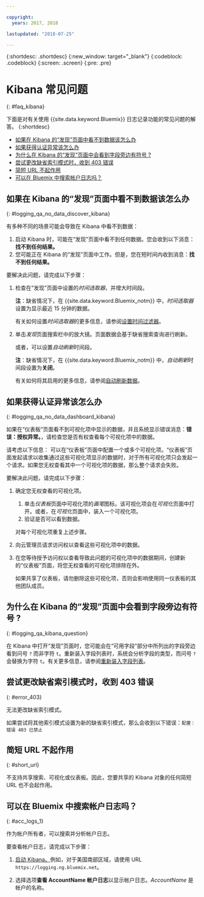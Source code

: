 ```yaml
---

copyright:
  years: 2017, 2018

lastupdated: "2018-07-25"

---
```




{:shortdesc: .shortdesc}
{:new_window: target="_blank"}
{:codeblock: .codeblock}
{:screen: .screen}
{:pre: .pre}


# Kibana 常见问题
{: #faq_kibana}

下面是对有关使用 {{site.data.keyword.Bluemix}} 日志记录功能的常见问题的解答。
{:shortdesc}

* [如果在 Kibana 的“发现”页面中看不到数据该怎么办](/docs/services/CloudLogAnalysis/qa/faq_kibana.html#logging_qa_no_data_discover_kibana)
* [如果获得认证异常该怎么办](/docs/services/CloudLogAnalysis/qa/faq_kibana.html#logging_qa_no_data_dashboard_kibana)
* [为什么在 Kibana 的“发现”页面中会看到字段旁边有符号 ?](/docs/services/CloudLogAnalysis/qa/faq_kibana.html#logging_qa_kibana_question)
* [尝试更改缺省索引模式时，收到 403 错误](/docs/services/CloudLogAnalysis/qa/faq_kibana.html#error_403)
* [简短 URL 不起作用](/docs/services/CloudLogAnalysis/qa/faq_kibana.html#short_url)
* [可以在 Bluemix 中搜索帐户日志吗？](/docs/services/CloudLogAnalysis/qa/faq_kibana.html#acc_logs_1)


## 如果在 Kibana 的“发现”页面中看不到数据该怎么办
{: #logging_qa_no_data_discover_kibana}

有多种不同的场景可能会导致在 Kibana 中看不到数据：

1. 启动 Kibana 时，可能在“发现”页面中看不到任何数据。您会收到以下消息：**找不到任何结果。** 
2. 您可能正在 Kibana 的“发现”页面中工作。但是，您在短时间内收到消息：**找不到任何结果。**

要解决此问题，请完成以下步骤：

1. 检查在“发现”页面中设置的*时间选取器*，并增大时间段。 

    **注**：缺省情况下，在 {{site.data.keyword.Bluemix_notm}} 中，*时间选取器*设置为显示最近 15 分钟的数据。

    有关如何设置*时间选取器*的更多信息，请参阅[设置时间过滤器](/docs/services/CloudLogAnalysis/kibana/filter_logs.html#set_time_filter)。
       
2. 单击*发现*页面搜索栏中的放大镜。页面数据会基于缺省搜索查询进行刷新。

    或者，可以设置*自动刷新*时间段。

    **注**：缺省情况下，在 {{site.data.keyword.Bluemix_notm}} 中，*自动刷新*时间段设置为**关闭**。
    
    有关如何将其启用的更多信息，请参阅[自动刷新数据](/docs/services/CloudLogAnalysis/kibana/analize_logs_interactively.html#discover_view_refresh_interval)。



## 如果获得认证异常该怎么办
{: #logging_qa_no_data_dashboard_kibana}

如果在“仪表板”页面看不到可视化项中显示的数据，并且系统显示错误消息：**错误：授权异常。**，请检查您是否有权查看每个可视化项中的数据。

请考虑以下信息：
可以在“仪表板”页面中配置一个或多个可视化项。“仪表板”页面发起请求以收集通过这些可视化项显示的数据时，对于所有可视化项只会发起一个请求。如果您无权查看其中一个可视化项的数据，那么整个请求会失败。

要解决此问题，请完成以下步骤：

1. 确定您无权查看的可视化项。

    1. 单击*仪表板*页面中可视化项的*画笔*图标。该可视化项会在*可视化*页面中打开。或者，在*可视化*页面中，装入一个可视化项。 
    2. 验证是否可以看到数据。
    
    对每个可视化项重复上述步骤。

2. 向云管理员请求访问权以查看这些可视化项中的数据。

3. 在您等待授予访问权以查看导致此问题的可视化项中的数据期间，创建新的“仪表板”页面，将您无权查看的可视化项排除在外。 

    如果共享了仪表板，请勿删除这些可视化项，否则会影响使用同一仪表板的其他团队成员。



## 为什么在 Kibana 的“发现”页面中会看到字段旁边有符号 ?
{: #logging_qa_kibana_question}

在 Kibana 中打开“发现”页面时，您可能会在“可用字段”部分中所列出的字段旁边看到问号 `?` 而非字符 `t`。重新装入字段列表时，系统会分析字段的类型，而问号 `?` 会替换为字符 `t`。有关更多信息，请参阅[重新装入字段列表](/docs/services/CloudLogAnalysis/kibana/analize_logs_interactively.html#discover_view_reload_fields)。


## 尝试更改缺省索引模式时，收到 403 错误
{: #error_403}

无法更改缺省索引模式。 

如果尝试将其他索引模式设置为新的缺省索引模式，那么会收到以下错误：`配置：错误 403 已禁止`

## 简短 URL 不起作用
{: #short_url}

不支持共享搜索、可视化或仪表板。因此，您要共享的 Kibana 对象的任何简短 URL 也不会起作用。 

## 可以在 Bluemix 中搜索帐户日志吗？
{: #acc_logs_1}

作为帐户所有者，可以搜索并分析帐户日志。

要查看帐户日志，请完成以下步骤：

1. [启动 Kibana。](/docs/services/CloudLogAnalysis/kibana/launch.html#launch_Kibana_from_browser)例如，对于美国南部区域，请使用 URL `https://logging.ng.bluemix.net`。

2. 选择选项**查看 AccountName 帐户日志**以显示帐户日志。*AccountName* 是帐户的名称。

